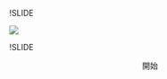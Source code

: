 !SLIDE

<div>
  <img src="sectiona/kore.png">
</div>

!SLIDE

<div id="kaisi">
<center>
<p>開始</p>
</center>
</div>

